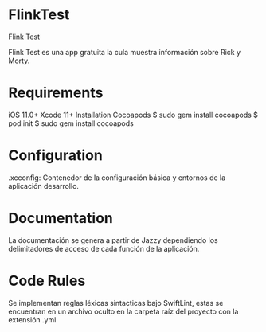 # FlinkTest

Flink Test

Flink Test es una app gratuita la cula muestra información sobre Rick y Morty.

# Requirements
iOS 11.0+ Xcode 11+ Installation Cocoapods $ sudo gem install cocoapods
$ pod init
$ sudo gem install cocoapods

# Configuration
.xcconfig: Contenedor de la configuración básica y entornos de la aplicación desarrollo.

# Documentation
La documentación se genera a partir de Jazzy dependiendo los delimitadores de acceso de cada función de la aplicación.

# Code Rules
Se implementan reglas léxicas sintacticas bajo SwiftLint, estas se encuentran en un archivo oculto en la carpeta raíz del proyecto con la extensión .yml

